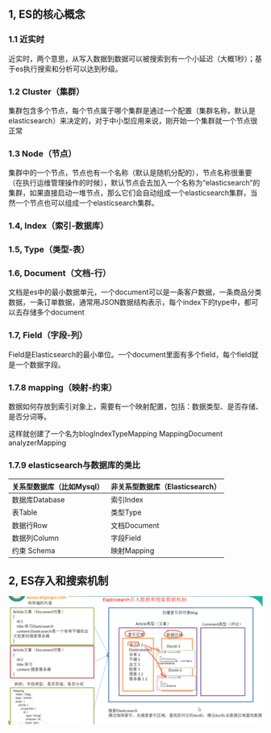 ## 1, ES的核心概念

### 1.1 近实时

近实时，两个意思，从写入数据到数据可以被搜索到有一个小延迟（大概1秒）；基于es执行搜索和分析可以达到秒级。

### 1.2 Cluster（集群）

集群包含多个节点，每个节点属于哪个集群是通过一个配置（集群名称，默认是elasticsearch）来决定的，对于中小型应用来说，刚开始一个集群就一个节点很正常

### 1.3 Node（节点）

集群中的一个节点，节点也有一个名称（默认是随机分配的），节点名称很重要（在执行运维管理操作的时候），默认节点会去加入一个名称为“elasticsearch”的集群，如果直接启动一堆节点，那么它们会自动组成一个elasticsearch集群，当然一个节点也可以组成一个elasticsearch集群。

### 1.4, Index（索引-数据库）



### 1.5, Type（类型-表）

### 1.6, Document（文档-行）

文档是es中的最小数据单元，一个document可以是一条客户数据，一条商品分类数据，一条订单数据，通常用JSON数据结构表示，每个index下的type中，都可以去存储多个document

### 1.7, Field（字段-列）

Field是Elasticsearch的最小单位。一个document里面有多个field，每个field就是一个数据字段。



### 1.7.8 mapping（映射-约束）

数据如何存放到索引对象上，需要有一个映射配置，包括：数据类型、是否存储、是否分词等。

这样就创建了一个名为blogIndexTypeMapping MappingDocument analyzerMapping 

 

### 1.7.9 elasticsearch与数据库的类比

| 关系型数据库（比如Mysql） | 非关系型数据库（Elasticsearch） |
| ------------------------- | ------------------------------- |
| 数据库Database            | 索引Index                       |
| 表Table                   | 类型Type                        |
| 数据行Row                 | 文档Document                    |
| 数据列Column              | 字段Field                       |
| 约束 Schema               | 映射Mapping                     |

## 2, ES存入和搜索机制

![image-20190728140319065](assets/image-20190728140319065.png)

